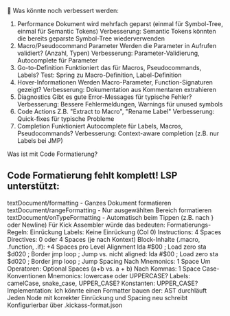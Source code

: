 🔧 Was könnte noch verbessert werden:
1. Performance
Dokument wird mehrfach geparst (einmal für Symbol-Tree, einmal für Semantic Tokens)
Verbesserung: Semantic Tokens könnten die bereits geparste Symbol-Tree wiederverwenden
2. Macro/Pseudocommand Parameter
Werden die Parameter in Aufrufen validiert? (Anzahl, Typen)
Verbesserung: Parameter-Validierung, Autocomplete für Parameter
3. Go-to-Definition
Funktioniert das für Macros, Pseudocommands, Labels?
Test: Spring zu Macro-Definition, Label-Definition
4. Hover-Informationen
Werden Macro-Parameter, Function-Signaturen gezeigt?
Verbesserung: Dokumentation aus Kommentaren extrahieren
5. Diagnostics
Gibt es gute Error-Messages für typische Fehler?
Verbesserung: Bessere Fehlermeldungen, Warnings für unused symbols
6. Code Actions
Z.B. "Extract to Macro", "Rename Label"
Verbesserung: Quick-fixes für typische Probleme
7. Completion
Funktioniert Autocomplete für Labels, Macros, Pseudocommands?
Verbesserung: Context-aware completion (z.B. nur Labels bei JMP)

Was ist mit Code Formatierung?
## Code Formatierung fehlt komplett! LSP unterstützt:
textDocument/formatting - Ganzes Dokument formatieren
textDocument/rangeFormatting - Nur ausgewählten Bereich formatieren
textDocument/onTypeFormatting - Automatisch beim Tippen (z.B. nach } oder Newline)
Für Kick Assembler würde das bedeuten:
Formatierungs-Regeln:
Einrückung
Labels: Keine Einrückung (Col 0)
Instructions: 4 Spaces
Directives: 0 oder 4 Spaces (je nach Kontext)
Block-Inhalte (.macro, .function, .if): +4 Spaces pro Level
Alignment
lda #$00        ; Load zero
sta $d020       ; Border
jmp loop        ; Jump
vs. nicht aligned:
lda #$00 ; Load zero
sta $d020 ; Border
jmp loop ; Jump
Spacing
Nach Mnemonics: 1 Space
Um Operatoren: Optional Spaces (a+b vs. a + b)
Nach Kommas: 1 Space
Case-Konventionen
Mnemonics: lowercase oder UPPERCASE?
Labels: camelCase, snake_case, UPPER_CASE?
Konstanten: UPPER_CASE?
Implementation:
Ich könnte einen Formatter bauen der:
AST durchläuft
Jeden Node mit korrekter Einrückung und Spacing neu schreibt
Konfigurierbar über .kickass-format.json
